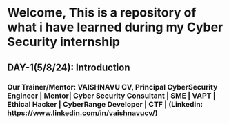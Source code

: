 # Welcome, This is a repository of what i have learned during my Cyber Security internship

## DAY-1(5/8/24): Introduction
### Our Trainer/Mentor: VAISHNAVU CV, Principal CyberSecurity Engineer | Mentor| Cyber Security Consultant | SME | VAPT | Ethical Hacker | CyberRange Developer | CTF | (Linkedin: https://www.linkedin.com/in/vaishnavucv/)




